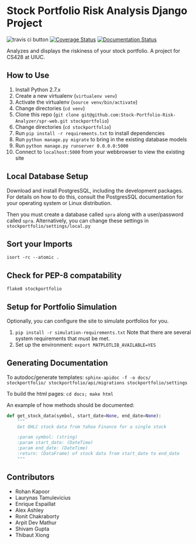 # Stock Portfolio Risk Analysis Django Project

![travis ci button](https://travis-ci.org/Stock-Portfolio-Risk-Analyzer/spr-web.svg)
[![Coverage Status](https://coveralls.io/repos/github/Stock-Portfolio-Risk-Analyzer/spr-web/badge.svg?branch=develop)](https://coveralls.io/github/Stock-Portfolio-Risk-Analyzer/spr-web?branch=develop)
[![Documentation Status](https://readthedocs.org/projects/spr-web/badge/?version=latest)](http://spr-web.readthedocs.io/en/latest/?badge=latest)


Analyzes and displays the riskiness of your stock portfolio. A project for CS428 at UIUC.

## How to Use

1. Install Python 2.7.x
2. Create a new virtualenv (`virtualenv venv`)
3. Activate the virtualenv (`source venv/bin/activate`)
4. Change directories (`cd venv`)
5. Clone this repo (`git clone git@github.com:Stock-Portfolio-Risk-Analyzer/spr-web.git stockportfolio`)
6. Change directories (`cd stockportfolio`)
7. Run `pip install -r requirements.txt` to install dependencies
8. Run `python manage.py migrate` to bring in the existing database models
9. Run `python manage.py runserver 0.0.0.0:5000`
10. Connect to `localhost:5000` from your webbrowser to view the existing site

## Local Database Setup

Download and install PostgresSQL, including the development packages.
For details on how to do this, consult the PostgresSQL documentation for your
operating system or Linux distribution.

Then you must create a database called `spra` along with a user/password called `spra`.
Alternatively, you can change these settings in `stockportfolio/settings/local.py`

## Sort your Imports
`isort -rc --atomic .`

## Check for PEP-8 compatability
`flake8 stockportfolio`

## Setup for Portfolio Simulation

Optionally, you can configure the site to simulate portfolios for you.

1. `pip install -r simulation-requirements.txt`
    Note that there are several system requirements that must be met.
2. Set up the environment: `export MATPLOTLIB_AVAILABLE=YES`

## Generating Documentation

To autodoc/generate templates:
`sphinx-apidoc -f -o docs/ stockportfolio/ stockportfolio/api/migrations stockportfolio/settings`

To build the html pages:
`cd docs; make html`

An example of how methods should be documented:

```python
def get_stock_data(symbol, start_date=None, end_date=None):
    """
    Get OHLC stock data from Yahoo Finance for a single stock

    :param symbol: (string)
    :param start_date: (DateTime)
    :param end_date: (DateTime)
    :return: (DataFrame) of stock data from start_date to end_date
    """
```


## Contributors

- Rohan Kapoor
- Laurynas Tamulevicius
- Enrique Espaillat
- Alex Ashley
- Ronit Chakraborty
- Arpit Dev Mathur
- Shivam Gupta
- Thibaut Xiong









